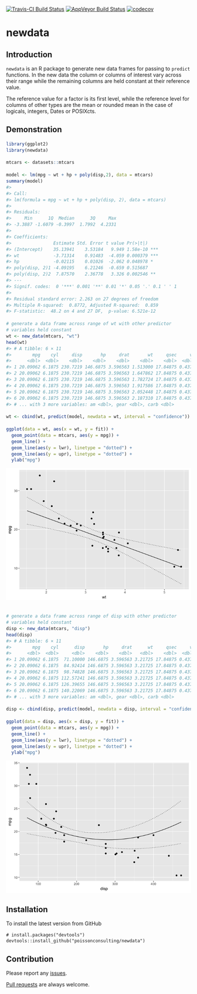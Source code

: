 
<!-- README.md is generated from README.Rmd. Please edit that file -->
[![Travis-CI Build Status](https://travis-ci.org/poissonconsulting/newdata.svg?branch=master)](https://travis-ci.org/poissonconsulting/newdata) [![AppVeyor Build Status](https://ci.appveyor.com/api/projects/status/github/poissonconsulting/newdata?branch=master&svg=true)](https://ci.appveyor.com/project/poissonconsulting/newdata) [![codecov](https://codecov.io/gh/poissonconsulting/newdata/branch/master/graph/badge.svg)](https://codecov.io/gh/poissonconsulting/newdata)

newdata
=======

Introduction
------------

`newdata` is an R package to generate new data frames for passing to `predict` functions. In the new data the column or columns of interest vary across their range while the remaining columns are held constant at their reference value.

The reference value for a factor is its first level, while the reference level for columns of other types are the mean or rounded mean in the case of logicals, integers, Dates or POSIXcts.

Demonstration
-------------

``` r
library(ggplot2)
library(newdata)

mtcars <- datasets::mtcars

model <- lm(mpg ~ wt + hp + poly(disp,2), data = mtcars)
summary(model)
#> 
#> Call:
#> lm(formula = mpg ~ wt + hp + poly(disp, 2), data = mtcars)
#> 
#> Residuals:
#>     Min      1Q  Median      3Q     Max 
#> -3.3887 -1.6079 -0.3997  1.7992  4.2331 
#> 
#> Coefficients:
#>                Estimate Std. Error t value Pr(>|t|)    
#> (Intercept)    35.13941    3.53184   9.949 1.58e-10 ***
#> wt             -3.71314    0.91483  -4.059 0.000379 ***
#> hp             -0.02115    0.01026  -2.062 0.048978 *  
#> poly(disp, 2)1 -4.09195    6.21246  -0.659 0.515687    
#> poly(disp, 2)2  7.87570    2.36778   3.326 0.002546 ** 
#> ---
#> Signif. codes:  0 '***' 0.001 '**' 0.01 '*' 0.05 '.' 0.1 ' ' 1
#> 
#> Residual standard error: 2.263 on 27 degrees of freedom
#> Multiple R-squared:  0.8772, Adjusted R-squared:  0.859 
#> F-statistic:  48.2 on 4 and 27 DF,  p-value: 6.521e-12

# generate a data frame across range of wt with other predictor
# variables held constant
wt <- new_data(mtcars, "wt")
head(wt)
#> # A tibble: 6 × 11
#>        mpg    cyl     disp       hp     drat       wt     qsec     vs
#>      <dbl>  <dbl>    <dbl>    <dbl>    <dbl>    <dbl>    <dbl>  <dbl>
#> 1 20.09062 6.1875 230.7219 146.6875 3.596563 1.513000 17.84875 0.4375
#> 2 20.09062 6.1875 230.7219 146.6875 3.596563 1.647862 17.84875 0.4375
#> 3 20.09062 6.1875 230.7219 146.6875 3.596563 1.782724 17.84875 0.4375
#> 4 20.09062 6.1875 230.7219 146.6875 3.596563 1.917586 17.84875 0.4375
#> 5 20.09062 6.1875 230.7219 146.6875 3.596563 2.052448 17.84875 0.4375
#> 6 20.09062 6.1875 230.7219 146.6875 3.596563 2.187310 17.84875 0.4375
#> # ... with 3 more variables: am <dbl>, gear <dbl>, carb <dbl>

wt <- cbind(wt, predict(model, newdata = wt, interval = "confidence"))

ggplot(data = wt, aes(x = wt, y = fit)) + 
  geom_point(data = mtcars, aes(y = mpg)) + 
  geom_line() +
  geom_line(aes(y = lwr), linetype = "dotted") +
  geom_line(aes(y = upr), linetype = "dotted") +
  ylab("mpg")
```

![](tools/README-unnamed-chunk-2-1.png)

``` r

# generate a data frame across range of disp with other predictor
# variables held constant
disp <- new_data(mtcars, "disp")
head(disp)
#> # A tibble: 6 × 11
#>        mpg    cyl      disp       hp     drat      wt     qsec     vs
#>      <dbl>  <dbl>     <dbl>    <dbl>    <dbl>   <dbl>    <dbl>  <dbl>
#> 1 20.09062 6.1875  71.10000 146.6875 3.596563 3.21725 17.84875 0.4375
#> 2 20.09062 6.1875  84.92414 146.6875 3.596563 3.21725 17.84875 0.4375
#> 3 20.09062 6.1875  98.74828 146.6875 3.596563 3.21725 17.84875 0.4375
#> 4 20.09062 6.1875 112.57241 146.6875 3.596563 3.21725 17.84875 0.4375
#> 5 20.09062 6.1875 126.39655 146.6875 3.596563 3.21725 17.84875 0.4375
#> 6 20.09062 6.1875 140.22069 146.6875 3.596563 3.21725 17.84875 0.4375
#> # ... with 3 more variables: am <dbl>, gear <dbl>, carb <dbl>

disp <- cbind(disp, predict(model, newdata = disp, interval = "confidence"))

ggplot(data = disp, aes(x = disp, y = fit)) + 
  geom_point(data = mtcars, aes(y = mpg)) + 
  geom_line() +
  geom_line(aes(y = lwr), linetype = "dotted") +
  geom_line(aes(y = upr), linetype = "dotted") +
  ylab("mpg")
```

![](tools/README-unnamed-chunk-2-2.png)

Installation
------------

To install the latest version from GitHub

    # install.packages("devtools")
    devtools::install_github("poissonconsulting/newdata")

Contribution
------------

Please report any [issues](https://github.com/poissonconsulting/newdata/issues).

[Pull requests](https://github.com/poissonconsulting/newdata/pulls) are always welcome.
